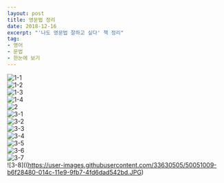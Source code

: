 ```yaml
---
layout: post
title: 영문법 정리
date: 2018-12-16
excerpt: "'나도 영문법 잘하고 싶다' 책 정리"
tag: 
- 영어
- 문법 
- 한눈에 보기 
---
```

![1-1](https://user-images.githubusercontent.com/33630505/50050829-5a419a80-0149-11e9-8daa-412c67095c0a.JPG)<br>
![1-2](https://user-images.githubusercontent.com/33630505/50050836-a7257100-0149-11e9-9613-5cab5896f7cb.JPG)<br>
![1-3](https://user-images.githubusercontent.com/33630505/50050849-e8b61c00-0149-11e9-907a-8f83c13c0816.JPG)<br>
![1-4](https://user-images.githubusercontent.com/33630505/50050858-113e1600-014a-11e9-90a6-6bf6d6e94012.JPG)<br>
![2](https://user-images.githubusercontent.com/33630505/50050935-7cd4b300-014b-11e9-9aa2-2a83722049ba.JPG)<br>
![3-1](https://user-images.githubusercontent.com/33630505/50050955-b0afd880-014b-11e9-9589-2f5e7d3d84e3.JPG)<br>
![3-2](https://user-images.githubusercontent.com/33630505/50050967-e359d100-014b-11e9-9efe-652a7b258b53.JPG)<br>
![3-3](https://user-images.githubusercontent.com/33630505/50050982-084e4400-014c-11e9-90e3-88c327a1f11d.JPG)<br>
![3-4](https://user-images.githubusercontent.com/33630505/50050987-2ddb4d80-014c-11e9-8745-2dd6bd4b9a92.JPG)<br>
![3-5](https://user-images.githubusercontent.com/33630505/50050990-4f3c3980-014c-11e9-80cb-fbb0c01b985c.JPG)<br>
![3-6](https://user-images.githubusercontent.com/33630505/50050997-798df700-014c-11e9-8632-15a538f32618.JPG)<br>
![3-7](https://user-images.githubusercontent.com/33630505/50051004-9d513d00-014c-11e9-85d9-4ee99ea70b6a.JPG)<br>
![3-8]((https://user-images.githubusercontent.com/33630505/50051009-b6f28480-014c-11e9-9fb7-4fd6dad542bd.JPG)<br>
